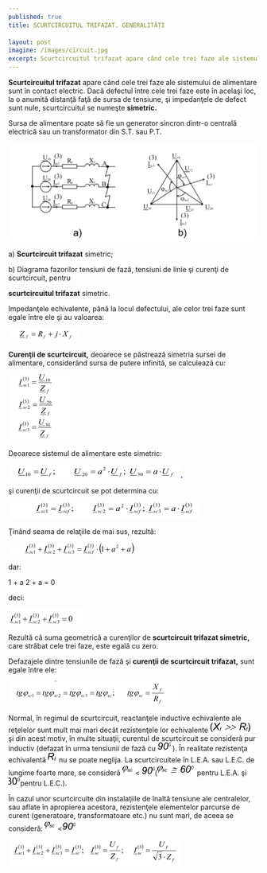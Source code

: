 ```yaml
---
published: true
title: SCURTCIRCUITUL TRIFAZAT. GENERALITĂȚI

layout: post
imagine: /images/circuit.jpg
excerpt: Scurtcircuitul trifazat apare când cele trei faze ale sistemului de alimentare sunt în contact electric.
---
```




**Scurtcircuitul trifazat** apare când cele trei faze ale sistemului de alimentare sunt în contact electric. Dacă defectul între cele trei faze este în acelaşi loc, la o anumită distanţă faţă de sursa de tensiune, şi impedanţele de defect sunt nule, scurtcircuitul se numeşte **simetric.**

Sursa de alimentare poate să fie un generator sincron dintr-o centrală electrică sau un transformator din S.T. sau P.T.


![Electrician, Home-Electric](/images/scurtcircuit.PNG)



a) **Scurtcircuit trifazat** simetric;

b) Diagrama fazorilor tensiuni de fază, tensiuni de linie şi curenţi de scurtcircuit, pentru

**scurtcircuitul trifazat** simetric.


Impedanţele echivalente, până la locul defectului, ale celor trei faze sunt egale între ele şi au valoarea:

![Electrician, Home-Electric](/images/formula1.PNG)



**Curenţii de scurtcircuit,** deoarece se păstrează simetria sursei de alimentare, considerând sursa de putere infinită, se calculează cu:




![Electrician, Home-Electric](/images/formula2.PNG)




Deoarece sistemul de alimentare este simetric:



![Electrician, Home-Electric](/images/formula3.PNG)

şi curenţii de scurtcircuit se pot determina cu:

![Electrician, Home-Electric](/images/formula4.PNG)

Ţinând seama de relaţiile de mai sus, rezultă:

![Electrician, Home-Electric](/images/formula5.PNG)

dar:

1 + a 2 + a = 0

deci:


![Electrician, Home-Electric](/images/formula6.PNG)

Rezultă că suma geometrică a curenţilor de **scurtcircuit trifazat simetric,** care străbat cele trei faze, este egală cu zero.

Defazajele dintre tensiunile de fază şi **curenţii de scurtcircuit trifazat,** sunt egale între ele:

![Electrician, Home-Electric](/images/formula7.PNG)


Normal, în regimul de scurtcircuit, reactanţele inductive echivalente ale reţelelor sunt mult mai mari decât rezistenţele lor echivalente 
![Electrician, Home-Electric](/images/formula8.PNG) şi din acest motiv, în multe situaţii, curentul de scurtcircuit se consideră pur inductiv (defazat în urma tensiunii de fază cu ![Electrician, Home-Electric](/images/90.PNG) ). În realitate rezistenţa echivalentă ![Electrician, Home-Electric](/images/r.PNG) nu se poate neglija. La scurtcircuitele în L.E.A. sau L.E.C. de lungime foarte mare, se consideră ![Electrician, Home-Electric](/images/p.PNG)< ![Electrician, Home-Electric](/images/90.PNG)(![Electrician, Home-Electric](/images/p.PNG)![Electrician, Home-Electric](/images/=.PNG)![Electrician, Home-Electric](/images/60.PNG) pentru L.E.A. şi  ![Electrician, Home-Electric](/images/30.PNG)pentru L.E.C.).

În cazul unor scurtcircuite din instalaţiile de înaltă tensiune ale centralelor, sau aflate în apropierea acestora, rezistenţele elementelor parcurse de curent (generatoare, transformatoare etc.) nu sunt mari, de aceea se consideră: ![Electrician, Home-Electric](/images/p.PNG)<![Electrician, Home-Electric](/images/90.PNG)



![Electrician, Home-Electric](/images/formula9.PNG)